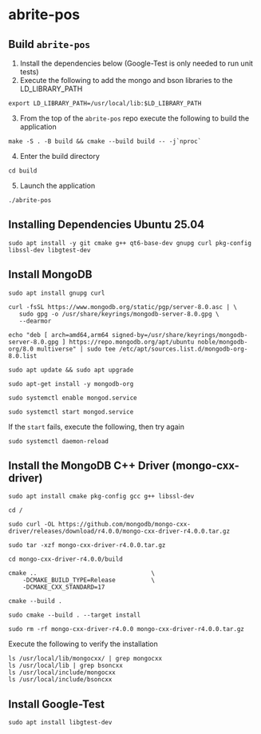 # abrite-pos
## Build `abrite-pos`
1. Install the dependencies below (Google-Test is only needed to run unit tests)
1. Execute the following to add the mongo and bson libraries to the LD_LIBRARY_PATH
```
export LD_LIBRARY_PATH=/usr/local/lib:$LD_LIBRARY_PATH
```
3. From the top of the `abrite-pos` repo execute the following to build the application
```
make -S . -B build && cmake --build build -- -j`nproc`
```
4. Enter the build directory
```
cd build
```
5. Launch the application
```
./abrite-pos
```

## Installing Dependencies Ubuntu 25.04
```
sudo apt install -y git cmake g++ qt6-base-dev gnupg curl pkg-config libssl-dev libgtest-dev
```

## Install MongoDB
```
sudo apt install gnupg curl
```
```
curl -fsSL https://www.mongodb.org/static/pgp/server-8.0.asc | \
   sudo gpg -o /usr/share/keyrings/mongodb-server-8.0.gpg \
   --dearmor
```
```
echo "deb [ arch=amd64,arm64 signed-by=/usr/share/keyrings/mongodb-server-8.0.gpg ] https://repo.mongodb.org/apt/ubuntu noble/mongodb-org/8.0 multiverse" | sudo tee /etc/apt/sources.list.d/mongodb-org-8.0.list
```
```
sudo apt update && sudo apt upgrade
```
```
sudo apt-get install -y mongodb-org
```
```
sudo systemctl enable mongod.service
```
```
sudo systemctl start mongod.service
```
If the `start` fails, execute the following, then try again
```
sudo systemctl daemon-reload
```

## Install the MongoDB C++ Driver (mongo-cxx-driver)
```
sudo apt install cmake pkg-config gcc g++ libssl-dev
```
```
cd /
```
```
sudo curl -OL https://github.com/mongodb/mongo-cxx-driver/releases/download/r4.0.0/mongo-cxx-driver-r4.0.0.tar.gz
```
```
sudo tar -xzf mongo-cxx-driver-r4.0.0.tar.gz
```
```
cd mongo-cxx-driver-r4.0.0/build
```
```
cmake ..                                \
    -DCMAKE_BUILD_TYPE=Release          \
    -DCMAKE_CXX_STANDARD=17
```
```
cmake --build .
```
```
sudo cmake --build . --target install
```
```
sudo rm -rf mongo-cxx-driver-r4.0.0 mongo-cxx-driver-r4.0.0.tar.gz
```
Execute the following to verify the installation
```
ls /usr/local/lib/mongocxx/ | grep mongocxx
ls /usr/local/lib | grep bsoncxx
ls /usr/local/include/mongocxx
ls /usr/local/include/bsoncxx
```

## Install Google-Test
```
sudo apt install libgtest-dev
```